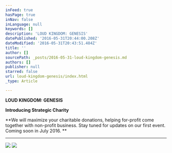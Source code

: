 ```yaml
---
inFeed: true
hasPage: true
inNav: false
inLanguage: null
keywords: []
description: 'LOUD KINGDOM: GENESIS'
datePublished: '2016-05-31T20:44:00.208Z'
dateModified: '2016-05-31T20:43:51.484Z'
title: ''
author: []
sourcePath: _posts/2016-05-31-loud-kingdom-genesis.md
authors: []
publisher: null
starred: false
url: loud-kingdom-genesis/index.html
_type: Article

---
```

**LOUD KINGDOM: GENESIS**

**Introducing Strategic Charity**

**We will maximize your charitable donations, helping for-profit come together with non-profit business. Stay tuned for updates on our first event. Coming soon in July 2016\. **

****
![](https://the-grid-user-content.s3-us-west-2.amazonaws.com/f27fb493-af5c-47cd-9a21-66197429d044.png)
![](https://the-grid-user-content.s3-us-west-2.amazonaws.com/ca4eaee2-1e1c-4649-a4b0-3b160ef845ea.png)